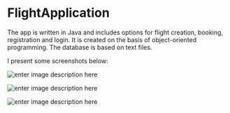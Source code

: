 # FlightApplication
The app is written in Java and includes options for flight creation, booking, registration and login. It is created on the basis of object-oriented programming. The database is based on text files. 

I present some screenshots below:

![enter image description here](https://i.imgur.com/NVYxa15.png)

![enter image description here](https://i.imgur.com/wcf8yW2.png)

![enter image description here](https://i.imgur.com/g2wyEx3.png)
